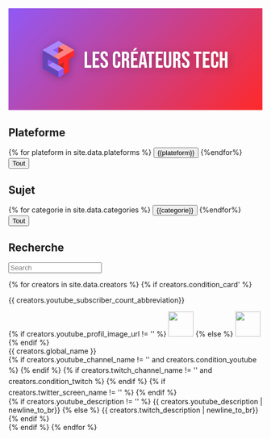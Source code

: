 ---
---

<link rel="stylesheet" href="/assets/css/styles.css">
<script src="https://kit.fontawesome.com/72c07d4b2a.js" crossorigin="anonymous"></script>
<img src="banner.png">
<div class='filters'>
	<h2> Plateforme </h2>
  <div class="button-group filter-button-group" data-filter-group='plateform'>
      {% for plateform in site.data.plateforms %}
      <button class='button button_tags' data-filter=".{{plateform}}">{{plateform}}</button>
      {%endfor%}
      <button class='button button_tags button_plateform'  data-filter="">Tout</button>
  </div>

  <h2> Sujet </h2>
  <div class="button-group filter-button-group" data-filter-group='categories' >
      {% for categorie in site.data.categories %}
      <button class='button button_tags' data-filter=".{{categorie}}">{{categorie}}</button>
      {%endfor%}
      <button class='button button_tags button_categorie'  data-filter="*">Tout</button>
  </div>
</div>

<h2> Recherche </h2>
<p>
<input type="text" class="quicksearch" placeholder="Search" />
</p>


<div class="grid ">
        {% for creators in site.data.creators %}
				{% if creators.condition_card' %}
            <div class="card {{creators.categories}} {{creators.plateforms}}">
                <div class="upper-right">
                  <p>{{ creators.youtube_subscriber_count_abbreviation}} </p>
                </div>
                <div class='title'>
                    <div class="image-cropper">
											{% if creators.youtube_profil_image_url != '' %}
                        <img src='{{creators.youtube_profil_image_url}}' width="50" height="50" class="rounded" />
											{% else %}
                      <img src='{{creators.twitch_profil_image_url}}' width="50" height="50" class="rounded" />
											{% endif %}
                    </div>
                    <div class="global_name_div">
                       <div class="global_name {{ creators.global_name }} ">  {{ creators.global_name }} </div>
                    </div>
                </div>
                <div class="social-networks">
									  {% if creators.youtube_channel_name  != ''  and	creators.condition_youtube	%}
                    <a class='button-youtube' href='https://youtube.com/channel/{{ creators.youtube_channel_id | markdownify | strip_html }}' target="_blank"><i class="fab fa-youtube" style="font-size: 1.3em;"></i></a>
                    <!--<p style="font-size: 0.6em;">{{ creators.youtube_subscriber_count}} followers, {{ creators.youtube_video_count}} videos</p>-->
									  {% endif %}
                    {%  if   creators.twitch_channel_name  != '' and creators.condition_twitch  %}
																			                    <a class='button-twitch' href='https://twitch.com/{{creators.twitch_channel_name | markdownify | strip_html }}' target="_blank"><i class="fab fa-twitch" style="font-size: 1.3em;"></i></a>
                      <!--<p style="font-size: 0.6em;"> {{ creators.twitch_followers}} followers</p>-->
                      {% endif  %}
                    {% if  creators.twitter_screen_name   != '' %}
                    <a href='https://twitter.com/@{{ creators.twitter_screen_name| markdownify | strip_html}}' target="_blank"><i class="fab fa-twitter" style="font-size: 1.3em;"></i></a>
                    <!--<p style="font-size: 0.6em;">{{ creators.followers_twitter }}</p>-->
										{% endif %}
                 </div>
                 <div class="description">
									 {% if creators.youtube_description != '' %}
                     {{ creators.youtube_description | newline_to_br}}
									 {% else %}
									   {{ creators.twitch_description |  newline_to_br}}
									 {% endif %}
                 </div>
            </div>
				{% endif %}
        {% endfor %}
</div>

<script src="https://code.jquery.com/jquery-3.1.0.min.js" integrity="sha256-cCueBR6CsyA4/9szpPfrX3s49M9vUU5BgtiJj06wt/s=" crossorigin="anonymous"></script>
<script src="https://unpkg.com/isotope-layout@3.0/dist/isotope.pkgd.js"></script>
<script src="/assets/js/script.js"></script>
<script src='/assets/js/filterAndSearch.js'></script>
